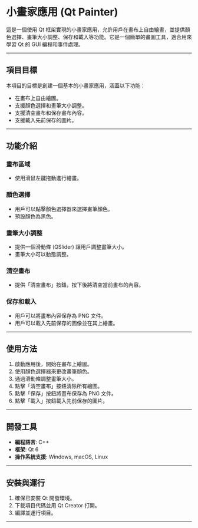 # 小畫家應用 (Qt Painter)

這是一個使用 Qt 框架實現的小畫家應用，允許用戶在畫布上自由繪畫，並提供顏色選擇、畫筆大小調整、保存和載入等功能。它是一個簡單的畫圖工具，適合用來學習 Qt 的 GUI 編程和事件處理。

---

## 項目目標

本項目的目標是創建一個基本的小畫家應用，涵蓋以下功能：
- 在畫布上自由繪圖。
- 支援顏色選擇和畫筆大小調整。
- 支援清空畫布和保存畫布內容。
- 支援載入先前保存的圖片。

---

## 功能介紹

### 畫布區域
- 使用滑鼠左鍵拖動進行繪畫。

### 顏色選擇
- 用戶可以點擊顏色選擇器來選擇畫筆顏色。
- 預設顏色為黑色。

### 畫筆大小調整
- 提供一個滑動條 (QSlider) 讓用戶調整畫筆大小。
- 畫筆大小可以動態調整。

### 清空畫布
- 提供「清空畫布」按鈕，按下後將清空當前畫布的內容。

### 保存和載入
- 用戶可以將畫布內容保存為 PNG 文件。
- 用戶可以載入先前保存的圖像並在其上繪畫。

---

## 使用方法

1. 啟動應用後，開始在畫布上繪圖。
2. 使用顏色選擇器來更改畫筆顏色。
3. 通過滑動條調整畫筆大小。
4. 點擊「清空畫布」按鈕清除所有繪圖。
5. 點擊「保存」按鈕將畫布保存為 PNG 文件。
6. 點擊「載入」按鈕載入先前保存的圖片。

---

## 開發工具

- **編程語言**: C++
- **框架**: Qt 6
- **操作系統支援**: Windows, macOS, Linux

---

## 安裝與運行

1. 確保已安裝 Qt 開發環境。
2. 下載項目代碼並用 Qt Creator 打開。
3. 編譯並運行項目。

---


